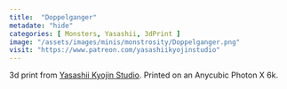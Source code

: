 ```yaml
---
title:  "Doppelganger"
metadate: "hide"
categories: [ Monsters, Yasashii, 3dPrint ]
image: "/assets/images/minis/monstrosity/Doppelganger.png"
visit: "https://www.patreon.com/yasashiikyojinstudio"
---
```

3d print from [Yasashii Kyojin Studio](https://www.patreon.com/yasashiikyojinstudio). 
Printed on an Anycubic Photon X 6k.